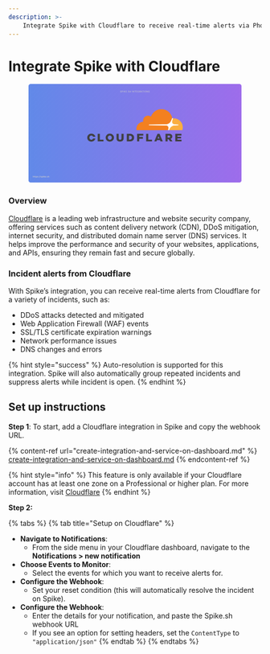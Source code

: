 ```yaml
---
description: >-
    Integrate Spike with Cloudflare to receive real-time alerts via Phone calls, SMS, Slack, MS Teams, and more for security events, DDoS attacks, DNS changes, and other critical incidents. Ensure faster incident response and maintain the security and performance of your online infrastructure.
---
```


# Integrate Spike with Cloudflare

<figure><img src="../.gitbook/assets/Cloudflare integration.png" alt=""><figcaption></figcaption></figure>

### Overview
[Cloudflare](https://cloudflare.com) is a leading web infrastructure and website security company, offering services such as content delivery network (CDN), DDoS mitigation, internet security, and distributed domain name server (DNS) services. It helps improve the performance and security of your websites, applications, and APIs, ensuring they remain fast and secure globally.

### Incident alerts from Cloudflare

With Spike’s integration, you can receive real-time alerts from Cloudflare for a variety of incidents, such as:

* DDoS attacks detected and mitigated
* Web Application Firewall (WAF) events
* SSL/TLS certificate expiration warnings
* Network performance issues
* DNS changes and errors

{% hint style="success" %}
Auto-resolution is supported for this integration. Spike will also automatically group repeated incidents and suppress alerts while incident is open.
{% endhint %}

## Set up instructions

**Step 1**: To start, add a Cloudflare integration in Spike and copy the webhook URL.

{% content-ref url="create-integration-and-service-on-dashboard.md" %}
[create-integration-and-service-on-dashboard.md](create-integration-and-service-on-dashboard.md)
{% endcontent-ref %}


{% hint style="info" %}
This feature is only available if your Cloudflare account has at least one zone on a Professional or higher plan. For more information, visit [Cloudflare](https://developers.cloudflare.com/fundamentals/notifications/create-notifications/configure-webhooks/)
{% endhint %}

**Step 2:**&#x20;

{% tabs %}
{% tab title="Setup on Cloudflare" %}
* **Navigate to Notifications**:
  * From the side menu in your Cloudflare dashboard, navigate to the **Notifications > new notification**
* **Choose Events to Monitor**:
  * Select the events for which you want to receive alerts for.
* **Configure the Webhook**:
  * Set your reset condition (this will automatically resolve the incident on Spike).
* **Configure the Webhook**:
  * Enter the details for your notification, and paste the Spike.sh webhook URL
  * If you see an option for setting headers, set the `ContentType` to `"application/json"`
{% endtab %}
{% endtabs %}